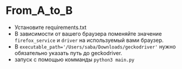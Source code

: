# From_A_to_B
- Установите requirements.txt
- В зависимости от вашего браузера поменяйте значение `firefox_service` и `driver` на используемый вами браузер.
- В `executable_path='/Users/saba/Downloads/geckodriver'` нужно обязательно указать путь до geckodriver.
- запуск с помощью комманды `python3 main.py`
